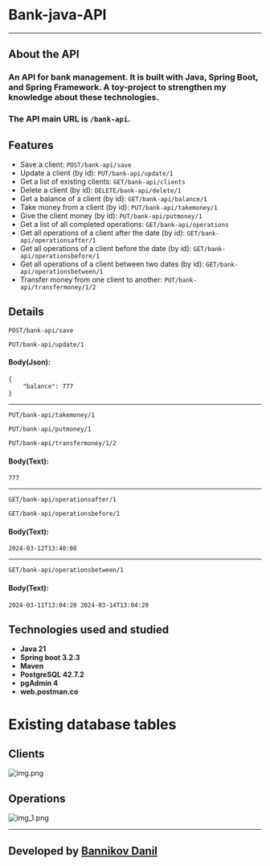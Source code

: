# Bank-java-API
___
## About the API
### An API for bank management. It is built with Java, Spring Boot, and Spring Framework. A toy-project to strengthen my knowledge about these technologies.
### The API main URL is ```/bank-api```.

## Features
+ Save a client: ```POST/bank-api/save```
+ Update a client (by id): ```PUT/bank-api/update/1```
+ Get a list of existing clients: ```GET/bank-api/clients```
+ Delete a client (by id): ```DELETE/bank-api/delete/1```
+ Get a balance of a client (by id): ```GET/bank-api/balance/1```
+ Take money from a client (by id): ```PUT/bank-api/takemoney/1```
+ Give the client money (by id): ```PUT/bank-api/putmoney/1```
+ Get a list of all completed operations: ```GET/bank-api/operations```
+ Get all operations of a client after the date (by id): ```GET/bank-api/operationsafter/1```
+ Get all operations of a client before the date (by id): ```GET/bank-api/operationsbefore/1```
+ Get all operations of a client between two dates (by id): ```GET/bank-api/operationsbetween/1```
+ Transfer money from one client to another: ```PUT/bank-api/transfermoney/1/2```


## Details
```POST/bank-api/save```

```PUT/bank-api/update/1```
#### Body(Json):
```
{
    "balance": 777
}
```

___

```PUT/bank-api/takemoney/1```

```PUT/bank-api/putmoney/1```

```PUT/bank-api/transfermoney/1/2```
#### Body(Text):
```
777
```

___

```GET/bank-api/operationsafter/1```

```GET/bank-api/operationsbefore/1```
#### Body(Text):
```
2024-03-12T13:40:08
```

___

```GET/bank-api/operationsbetween/1```
#### Body(Text):
```
2024-03-11T13:04:20 2024-03-14T13:04:20
```

## Technologies used and studied
+ **Java 21**
+ **Spring boot 3.2.3**
+ **Maven**
+ **PostgreSQL 42.7.2**
+ **pgAdmin 4**
+ **web.postman.co**


# Existing database tables
## Clients
![img.png](src/main/resources/photos/clients.png)
## Operations
![img_1.png](src/main/resources/photos/operations.png)
___
## Developed by [Bannikov Danil](https://github.com/DanilBannik0v)

